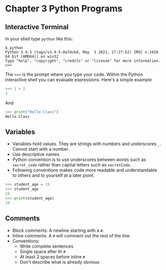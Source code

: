 # Chapter 3 Python Programs

## Interactive Terminal

In your shell type `python` like this:
```
$ python
Python 3.9.5 (tags/v3.9.5:0a7dcbd, May  3 2021, 17:27:52) [MSC v.1928 64 bit (AMD64)] on win32
Type "help", "copyright", "credits" or "license" for more information.
>>>
```
The `>>>` is the prompt where you type your code.  Within the Python interactive shell you can evaluate expressions.  Here's a simple example
```python
>>> 1 + 2
3
```
And
```python
>>> print("Hello Class")
Hello Class
```

## Variables

* Variables hold values.  They are strings with numbers and underscores `_`.  Cannot start with a number. 
* Use descriptive names
* Python convention is to use underscores between words such as `secret_code` rather than capital letters such as `secretCode`.
* Following conventions makes code more readable and understandable to others and to yourself at a later point.
```python
>>> student_age = 19
>>> student_age
19
>>> print(student_age)
19
```

## Comments
* Block comments: A newline starting with a `#`.  
* Inline comments: A `#` will comment out the rest of the line.
* Conventions:
  * Write complete sentences
  * Single space after th `#`
  * At least 2 spaces before inline `#`
  * Don't describe what is already obvious


